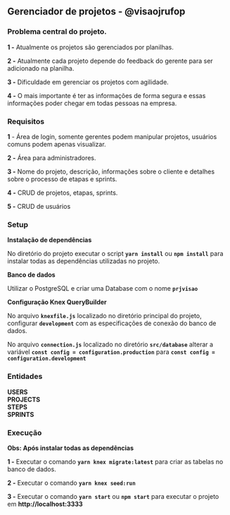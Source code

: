 ## Gerenciador de projetos - @visaojrufop

### Problema central do projeto.

**1 -** Atualmente os projetos são gerenciados por planilhas.  

**2 -** Atualmente cada projeto depende do feedback do gerente para ser adicionado na planilha.  

**3 -** Dificuldade em gerenciar os projetos com agilidade.  

**4 -** O mais importante é ter as informações de forma segura e essas informações poder chegar em todas pessoas na empresa. 

### Requisitos

**1** - Área de login, somente gerentes podem manipular projetos, usuários comuns podem apenas visualizar.

**2 -** Área para administradores.  

**3 -** Nome do projeto, descrição, informações sobre o cliente e detalhes sobre o processo de etapas e sprints.  

**4 -** CRUD de projetos, etapas, sprints.  

**5 -** CRUD de usuários

### Setup

**Instalação de dependências**  

No diretório do projeto executar o script **`yarn install`** ou **`npm install`** para instalar todas as dependências utilizadas no projeto.

**Banco de dados**

Utilizar o PostgreSQL e criar uma Database com o nome **`prjvisao`**

**Configuração Knex QueryBuilder**

No arquivo **`knexfile.js`** localizado no diretório principal do projeto, configurar **`development`** com as especificações de conexão do banco de dados.  

No arquivo **`connection.js`** localizado no diretório **`src/database`** alterar a variável **`const config = configuration.production`** para **`const config = configuration.development`**

### Entidades 

**USERS**  
**PROJECTS**  
**STEPS**  
**SPRINTS**

### Execução

**Obs: Após instalar todas as dependências**

**1 -** Executar o comando **`yarn knex migrate:latest`** para criar as tabelas no banco de dados.  

**2 -** Executar o comando **`yarn knex seed:run`**

**3 -** Executar o comando **`yarn start`** ou **`npm start`** para executar o projeto em **http://localhost:3333**
